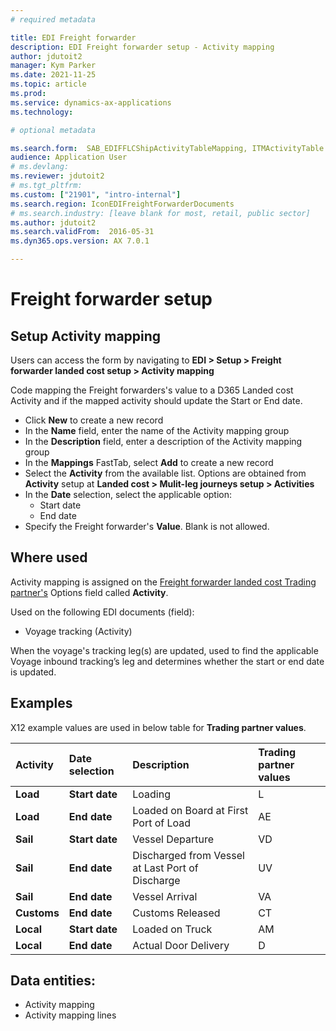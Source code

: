 ```yaml
---
# required metadata

title: EDI Freight forwarder
description: EDI Freight forwarder setup - Activity mapping
author: jdutoit2
manager: Kym Parker
ms.date: 2021-11-25
ms.topic: article
ms.prod: 
ms.service: dynamics-ax-applications
ms.technology: 

# optional metadata

ms.search.form:  SAB_EDIFFLCShipActivityTableMapping, ITMActivityTable
audience: Application User
# ms.devlang:
ms.reviewer: jdutoit2
# ms.tgt_pltfrm:
ms.custom: ["21901", "intro-internal"]
ms.search.region: IconEDIFreightForwarderDocuments
# ms.search.industry: [leave blank for most, retail, public sector]
ms.author: jdutoit2
ms.search.validFrom:  2016-05-31
ms.dyn365.ops.version: AX 7.0.1

---
```


# Freight forwarder setup
## Setup Activity mapping

Users can access the form by navigating to **EDI > Setup > Freight forwarder landed cost setup > Activity mapping**

Code mapping the Freight forwarders's value to a D365 Landed cost Activity and if the mapped activity should update the Start or End date. <br>

- Click **New** to create a new record
-	In the **Name** field, enter the name of the Activity mapping group
-	In the **Description** field, enter a description of the Activity mapping group
-	In the **Mappings** FastTab, select **Add** to create a new record
-	Select the **Activity** from the available list. Options are obtained from **Activity** setup at **Landed cost > Mulit-leg journeys setup > Activities**
-	In the **Date** selection, select the applicable option:
    - Start date
    - End date
-	Specify the Freight forwarder's **Value**. Blank is not allowed.

## Where used
Activity mapping is assigned on the [Freight forwarder landed cost Trading partner's](../Trading-partner.md) Options field called **Activity**.

Used on the following EDI documents (field):
- Voyage tracking (Activity)

When the voyage's tracking leg(s) are updated, used to find the applicable Voyage inbound tracking’s leg and determines whether the start or end date is updated. 

## Examples
X12 example values are used in below table for **Trading partner values**.

Activity	| Date selection	    | Description	                          | Trading partner values
:--       |:--                  |:--                                    |:--
**Load**  | **Start date**	    |	Loading	                              | L
**Load**  | **End date**	      |	Loaded on Board at First Port of Load | AE
**Sail**	| **Start date**      | Vessel Departure                      |	VD
**Sail**  | **End date**	      |	Discharged from Vessel at Last Port of Discharge | UV
**Sail**  | **End date**        |	Vessel Arrival		                    | VA
**Customs** | **End date**      |	Customs Released		                  | CT
**Local** |	**Start date**      | Loaded on Truck		                    | AM
**Local** | **End date**	      | Actual Door Delivery		              | D

## Data entities:
- Activity mapping
- Activity mapping lines
